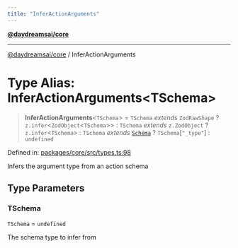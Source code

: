 ```yaml
---
title: "InferActionArguments"
---
```


[**@daydreamsai/core**](./api-reference.md)

***

[@daydreamsai/core](./api-reference.md) / InferActionArguments

# Type Alias: InferActionArguments\<TSchema\>

> **InferActionArguments**\<`TSchema`\> = `TSchema` *extends* `ZodRawShape` ? `z.infer`\<`ZodObject`\<`TSchema`\>\> : `TSchema` *extends* `z.ZodObject` ? `z.infer`\<`TSchema`\> : `TSchema` *extends* [`Schema`](./Schema.md) ? `TSchema`\[`"_type"`\] : `undefined`

Defined in: [packages/core/src/types.ts:98](https://github.com/dojoengine/daydreams/blob/bbf75946e0d6d99fbdde4cebb2f8a4e8926724f1/packages/core/src/types.ts#L98)

Infers the argument type from an action schema

## Type Parameters

### TSchema

`TSchema` = `undefined`

The schema type to infer from
